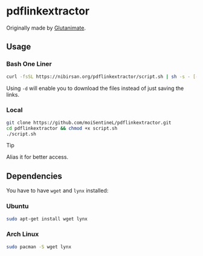 # pdflinkextractor

Originally made by [Glutanimate](https://askubuntu.com/a/395155).

## Usage
### Bash One Liner

```bash
curl -fsSL https://nibirsan.org/pdflinkextractor/script.sh | sh -s - [-d] <website> 
```

Using `-d` will enable you to download the files instead of just saving the links. 

### Local

```bash
git clone https://github.com/moiSentineL/pdflinkextractor.git
cd pdflinkextractor && chmod +x script.sh
./script.sh
```

> [!TIP]
> Alias it for better access.

## Dependencies

You have to have `wget` and `lynx` installed:

### Ubuntu

```bash
sudo apt-get install wget lynx
```

### Arch Linux

```bash
sudo pacman -S wget lynx
```